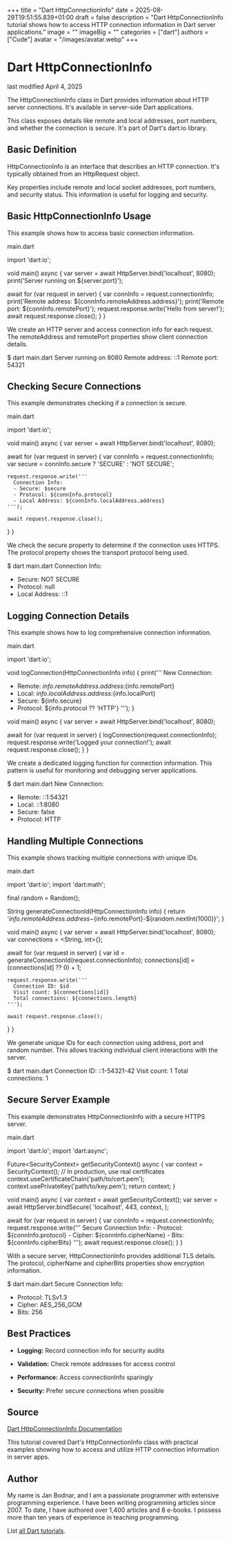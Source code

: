 +++
title = "Dart HttpConnectionInfo"
date = 2025-08-29T19:51:55.839+01:00
draft = false
description = "Dart HttpConnectionInfo tutorial shows how to access HTTP connection information in Dart server applications."
image = ""
imageBig = ""
categories = ["dart"]
authors = ["Cude"]
avatar = "/images/avatar.webp"
+++

# Dart HttpConnectionInfo

last modified April 4, 2025

The HttpConnectionInfo class in Dart provides information about
HTTP server connections. It's available in server-side Dart applications.

This class exposes details like remote and local addresses, port numbers,
and whether the connection is secure. It's part of Dart's dart:io
library.

## Basic Definition

HttpConnectionInfo is an interface that describes an HTTP connection.
It's typically obtained from an HttpRequest object.

Key properties include remote and local socket addresses, port numbers,
and security status. This information is useful for logging and security.

## Basic HttpConnectionInfo Usage

This example shows how to access basic connection information.

main.dart
  

import 'dart:io';

void main() async {
  var server = await HttpServer.bind('localhost', 8080);
  print('Server running on ${server.port}');
  
  await for (var request in server) {
    var connInfo = request.connectionInfo;
    print('Remote address: ${connInfo.remoteAddress.address}');
    print('Remote port: ${connInfo.remotePort}');
    request.response.write('Hello from server!');
    await request.response.close();
  }
}

We create an HTTP server and access connection info for each request.
The remoteAddress and remotePort properties show client connection details.

$ dart main.dart
Server running on 8080
Remote address: ::1
Remote port: 54321

## Checking Secure Connections

This example demonstrates checking if a connection is secure.

main.dart
  

import 'dart:io';

void main() async {
  var server = await HttpServer.bind('localhost', 8080);
  
  await for (var request in server) {
    var connInfo = request.connectionInfo;
    var secure = connInfo.secure ? 'SECURE' : 'NOT SECURE';
    
    request.response.write('''
      Connection Info:
      - Secure: $secure
      - Protocol: ${connInfo.protocol}
      - Local Address: ${connInfo.localAddress.address}
    ''');
    
    await request.response.close();
  }
}

We check the secure property to determine if the connection uses HTTPS.
The protocol property shows the transport protocol being used.

$ dart main.dart
Connection Info:
- Secure: NOT SECURE
- Protocol: null
- Local Address: ::1

## Logging Connection Details

This example shows how to log comprehensive connection information.

main.dart
  

import 'dart:io';

void logConnection(HttpConnectionInfo info) {
  print('''
  New Connection:
  - Remote: ${info.remoteAddress.address}:${info.remotePort}
  - Local: ${info.localAddress.address}:${info.localPort}
  - Secure: ${info.secure}
  - Protocol: ${info.protocol ?? 'HTTP'}
  ''');
}

void main() async {
  var server = await HttpServer.bind('localhost', 8080);
  
  await for (var request in server) {
    logConnection(request.connectionInfo);
    request.response.write('Logged your connection!');
    await request.response.close();
  }
}

We create a dedicated logging function for connection information.
This pattern is useful for monitoring and debugging server applications.

$ dart main.dart
New Connection:
- Remote: ::1:54321
- Local: ::1:8080
- Secure: false
- Protocol: HTTP

## Handling Multiple Connections

This example shows tracking multiple connections with unique IDs.

main.dart
  

import 'dart:io';
import 'dart:math';

final random = Random();

String generateConnectionId(HttpConnectionInfo info) {
  return '${info.remoteAddress.address}-${info.remotePort}-${random.nextInt(1000)}';
}

void main() async {
  var server = await HttpServer.bind('localhost', 8080);
  var connections = &lt;String, int&gt;{};
  
  await for (var request in server) {
    var id = generateConnectionId(request.connectionInfo);
    connections[id] = (connections[id] ?? 0) + 1;
    
    request.response.write('''
      Connection ID: $id
      Visit count: ${connections[id]}
      Total connections: ${connections.length}
    ''');
    
    await request.response.close();
  }
}

We generate unique IDs for each connection using address, port and random number.
This allows tracking individual client interactions with the server.

$ dart main.dart
Connection ID: ::1-54321-42
Visit count: 1
Total connections: 1

## Secure Server Example

This example demonstrates HttpConnectionInfo with a secure HTTPS server.

main.dart
  

import 'dart:io';
import 'dart:async';

Future&lt;SecurityContext&gt; getSecurityContext() async {
  var context = SecurityContext();
  // In production, use real certificates
  context.useCertificateChain('path/to/cert.pem');
  context.usePrivateKey('path/to/key.pem');
  return context;
}

void main() async {
  var context = await getSecurityContext();
  var server = await HttpServer.bindSecure(
    'localhost', 
    443, 
    context,
  );
  
  await for (var request in server) {
    var connInfo = request.connectionInfo;
    request.response.write('''
      Secure Connection Info:
      - Protocol: ${connInfo.protocol}
      - Cipher: ${connInfo.cipherName}
      - Bits: ${connInfo.cipherBits}
    ''');
    await request.response.close();
  }
}

With a secure server, HttpConnectionInfo provides additional TLS details.
The protocol, cipherName and cipherBits properties show encryption information.

$ dart main.dart
Secure Connection Info:
- Protocol: TLSv1.3
- Cipher: AES_256_GCM
- Bits: 256

## Best Practices

- **Logging:** Record connection info for security audits

- **Validation:** Check remote addresses for access control

- **Performance:** Access connectionInfo sparingly

- **Security:** Prefer secure connections when possible

## Source

[Dart HttpConnectionInfo Documentation](https://api.dart.dev/stable/dart-io/HttpConnectionInfo-class.html)

This tutorial covered Dart's HttpConnectionInfo class with practical examples
showing how to access and utilize HTTP connection information in server apps.

## Author

My name is Jan Bodnar, and I am a passionate programmer with extensive
programming experience. I have been writing programming articles since 2007.
To date, I have authored over 1,400 articles and 8 e-books. I possess more
than ten years of experience in teaching programming.

List [all Dart tutorials](/dart/).